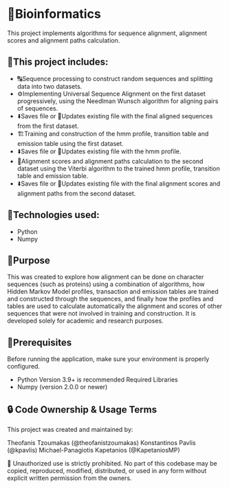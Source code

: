# 🧬Bioinformatics
This project implements algorithms for sequence alignment, alignment scores and alignment paths calculation.

## 🚀This project includes:
 - 🔠Sequence processing to construct random sequences and splitting data into two datasets.
 - ⚙️Implementing Universal Sequence Alignment on the first dataset progressively, using the Needlman Wunsch algorithm for aligning pairs of sequences.
 - ⬇️Saves file or 🔄️Updates existing file with the final aligned sequences from the first dataset.
 - 🏗️Training and construction of the hmm profile, transition table and emission table using the first dataset.
 - ⬇️Saves file or 🔄️Updates existing file with the hmm profile.
 - 🧮Alignment scores and alignment paths calculation to the second dataset using the Viterbi algorithm to the trained hmm profile, transition table and emission table.
 - ⬇️Saves file or 🔄️Updates existing file with the final alignment scores and alignment paths from the second dataset.

## 🧠Technologies used:
 - Python
 - Numpy


## 🎯Purpose
This was created to explore how alignment can be done on character sequences (such as proteins) using a combination of algorithms, how Hidden Markov Model profiles, transaction and emission tables are trained and constructed through the sequences, and finally how the profiles and tables are used to calculate automatically the alignment and scores of other sequences that were not involved in training and construction. It is developed solely for academic and research purposes.


## 🧰Prerequisites

Before running the application, make sure your environment is properly configured.

- Python Version 3.9+ is recommended
Required Libraries
- Numpy (version 2.0.0 or newer)

## 🔒 Code Ownership & Usage Terms
This project was created and maintained by:

Theofanis Tzoumakas (@theofanistzoumakas)
Konstantinos Pavlis (@kpavlis)
Michael-Panagiotis Kapetanios (@KapetaniosMP)

🚫 Unauthorized use is strictly prohibited.
No part of this codebase may be copied, reproduced, modified, distributed, or used in any form without explicit written permission from the owners.
